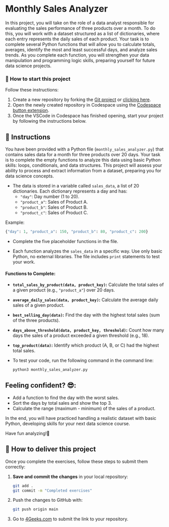 # Monthly Sales Analyzer

In this project, you will take on the role of a data analyst responsible for evaluating the sales performance of three products over a month. To do this, you will work with a dataset structured as a list of dictionaries, where each entry represents the daily sales of each product. Your task is to complete several Python functions that will allow you to calculate totals, averages, identify the most and least successful days, and analyze sales trends. As you complete each function, you will strengthen your data manipulation and programming logic skills, preparing yourself for future data science projects.

<how-to-start>
   
### 🌱 How to start this project

Follow these instructions:

1. Create a new repository by forking the [Git project](https://github.com/4GeeksAcademy/monthly-sales-analyzer-project) or [clicking here](https://github.com/4GeeksAcademy/monthly-sales-analyzer-project/fork).
2. Open the newly created repository in Codespace using the [Codespace button extension](https://docs.github.com/en/codespaces/developing-in-codespaces/creating-a-codespace-for-a-repository#creating-a-codespace-for-a-repository).
3. Once the VSCode in Codespace has finished opening, start your project by following the instructions below.

</how-to-start>


## 📝 Instructions

You have been provided with a Python file (`monthly_sales_analyzer.py`) that contains sales data for a month for three products over 20 days. Your task is to complete the empty functions to analyze this data using basic Python skills: loops, conditionals, and data structures. This project will assess your ability to process and extract information from a dataset, preparing you for data science concepts.


- The data is stored in a variable called `sales_data`, a list of 20 dictionaries. Each dictionary represents a day and has:
   - `"day"`: Day number (1 to 20).
   - `"product_a"`: Sales of Product A.
   - `"product_b"`: Sales of Product B.
   - `"product_c"`: Sales of Product C.

Example: 

```python
{"day": 1, "product_a": 150, "product_b": 80, "product_c": 200}
```

- Complete the five placeholder functions in the file. 

- Each function analyzes the `sales_data` in a specific way. Use only basic Python, no external libraries. The file includes `print` statements to test your work.

#### Functions to Complete:  
- **`total_sales_by_product(data, product_key)`:** Calculate the total sales of a given product (e.g., `"product_a"`) over 20 days.

- **`average_daily_sales(data, product_key)`:** Calculate the average daily sales of a given product.


- **`best_selling_day(data)`:** Find the day with the highest total sales (sum of the three products).

- **`days_above_threshold(data, product_key, threshold)`:** Count how many days the sales of a product exceeded a given threshold (e.g., 18).

- **`top_product(data)`:** Identify which product (A, B, or C) had the highest total sales.

- To test your code, run the following command in the command line:

   ```bash
   python3 monthly_sales_analyzer.py
   ```

## Feeling confident? 😎:  
- Add a function to find the day with the worst sales.
- Sort the days by total sales and show the top 3.
- Calculate the range (maximum - minimum) of the sales of a product.

  
In the end, you will have practiced handling a realistic dataset with basic Python, developing skills for your next data science course. 

Have fun analyzing!🚀


## 🚛 How to deliver this project

Once you complete the exercises, follow these steps to submit them correctly:  

1. **Save and commit the changes** in your local repository:  

   ```sh
   git add .
   git commit -m "Completed exercises"
   ```
2. Push the changes to GitHub with:

   ```sh
   git push origin main
   ```
3. Go to [4Geeks.com](https://4geeks.com) to submit the link to your repository.
